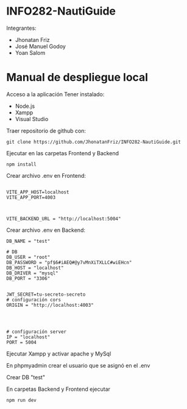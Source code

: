 # INFO282-NautiGuide

Integrantes:
  - Jhonatan Friz
  - José Manuel Godoy
  - Yoan Salom

# Manual de despliegue local

Acceso a la aplicación
Tener instalado:
* Node.js
* Xampp
* Visual Studio

Traer repositorio de github con:
```
git clone https://github.com/JhonatanFriz/INFO282-NautiGuide.git
```
Ejecutar en las carpetas Frontend y Backend
```
npm install
```

Crear archivo .env en Frontend:
```

VITE_APP_HOST=localhost
VITE_APP_PORT=4003



VITE_BACKEND_URL = "http://localhost:5004"

```

Crear archivo .env en Backend:
```
DB_NAME = "test"

# DB 
DB_USER = "root"
DB_PASSWORD = "pf$6#iAEQ#@y7vMnXiTXLLC#wiEHcn"
DB_HOST = "localhost"
DB_DRIVER = "mysql"
DB_PORT = "3306"


JWT_SECRET=tu-secreto-secreto
# configuración cors 
ORIGIN = "http://localhost:4003"




# configuración server 
IP = "localhost"
PORT = 5004
```
Ejecutar Xampp y activar apache y MySql

En phpmyadmin crear el usuario que se asignó en el .env

Crear DB "test"

En carpetas Backend y Frontend ejecutar
```
npm run dev
```
